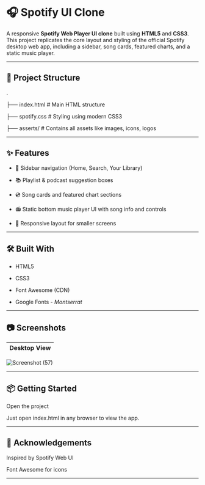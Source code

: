 # 🎧 Spotify UI Clone

A responsive **Spotify Web Player UI clone** built using **HTML5** and **CSS3**. This project replicates the core layout and styling of the official Spotify desktop web app, including a sidebar, song cards, featured charts, and a static music player.

---

## 📁 Project Structure
.

├── index.html # Main HTML structure

├── spotify.css # Styling using modern CSS3

├── asserts/ # Contains all assets like images, icons, logos

---

## ✨ Features

- 🎵 Sidebar navigation (Home, Search, Your Library)

- 📚 Playlist & podcast suggestion boxes
  
- 💿 Song cards and featured chart sections
  
- 📻 Static bottom music player UI with song info and controls
  
- 🎨 Responsive layout for smaller screens

---

## 🛠️ Built With

- HTML5
  
- CSS3
  
- Font Awesome (CDN)
  
- Google Fonts - *Montserrat*

---

## 📷 Screenshots

| Desktop View |
|--------------|
![Screenshot (57)](https://github.com/user-attachments/assets/6f73d86e-368a-4ad1-918a-ec9d19c4c370)

---

## 📦 Getting Started

Open the project

Just open index.html in any browser to view the app.

---

## 🙌 Acknowledgements

Inspired by Spotify Web UI

Font Awesome for icons


---



